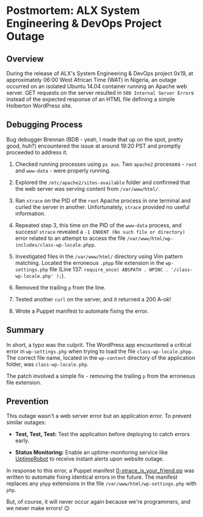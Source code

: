 # Postmortem: ALX System Engineering & DevOps Project Outage

## Overview

During the release of ALX's System Engineering & DevOps project 0x19, at approximately 06:00 West African Time (WAT) in Nigeria, an outage occurred on an isolated Ubuntu 14.04 container running an Apache web server. GET requests on the server resulted in `500 Internal Server Error`s instead of the expected response of an HTML file defining a simple Holberton WordPress site.

## Debugging Process

Bug debugger Brennan (BDB - yeah, I made that up on the spot, pretty good, huh?) encountered the issue at around 19:20 PST and promptly proceeded to address it.

1. Checked running processes using `ps aux`. Two `apache2` processes - `root` and `www-data` - were properly running.

2. Explored the `/etc/apache2/sites-available` folder and confirmed that the web server was serving content from `/var/www/html/`.

3. Ran `strace` on the PID of the `root` Apache process in one terminal and curled the server in another. Unfortunately, `strace` provided no useful information.

4. Repeated step 3, this time on the PID of the `www-data` process, and success! `strace` revealed a `-1 ENOENT (No such file or directory)` error related to an attempt to access the file `/var/www/html/wp-includes/class-wp-locale.phpp`.

5. Investigated files in the `/var/www/html/` directory using Vim pattern matching. Located the erroneous `.phpp` file extension in the `wp-settings.php` file (Line 137: `require_once( ABSPATH . WPINC . '/class-wp-locale.php' );`).

6. Removed the trailing `p` from the line.

7. Tested another `curl` on the server, and it returned a 200 A-ok!

8. Wrote a Puppet manifest to automate fixing the error.

## Summary

In short, a typo was the culprit. The WordPress app encountered a critical error in `wp-settings.php` when trying to load the file `class-wp-locale.phpp`. The correct file name, located in the `wp-content` directory of the application folder, was `class-wp-locale.php`.

The patch involved a simple fix - removing the trailing `p` from the erroneous file extension.

## Prevention

This outage wasn't a web server error but an application error. To prevent similar outages:

* **Test, Test, Test:** Test the application before deploying to catch errors early.

* **Status Monitoring:** Enable an uptime-monitoring service like [UptimeRobot](https://uptimerobot.com/) to receive instant alerts upon website outage.

In response to this error, a Puppet manifest [0-strace_is_your_friend.pp](https://github.com/MedAmezzane/alx-system_engineering-devops/blob/master/0x17-web_stack_debugging_3/0-strace_is_your_friend.pp) was written to automate fixing identical errors in the future. The manifest replaces any `phpp` extensions in the file `/var/www/html/wp-settings.php` with `php`.

But, of course, it will never occur again because we're programmers, and we never make errors! :wink:
